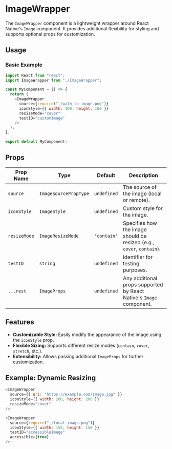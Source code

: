# ImageWrapper

The `ImageWrapper` component is a lightweight wrapper around React Native's `Image` component. It provides additional flexibility for styling and supports optional props for customization.

## Usage

### Basic Example

```javascript
import React from "react";
import ImageWrapper from "./ImageWrapper";

const MyComponent = () => {
  return (
    <ImageWrapper
      source={require("./path-to-image.png")}
      iconStyle={{ width: 100, height: 100 }}
      resizeMode="cover"
      testID="customImage"
    />
  );
};

export default MyComponent;
```

## Props

| Prop Name    | Type                  | Default     | Description                                                           |
| ------------ | --------------------- | ----------- | --------------------------------------------------------------------- |
| `source`     | `ImageSourcePropType` | `undefined` | The source of the image (local or remote).                            |
| `iconStyle`  | `ImageStyle`          | `undefined` | Custom style for the image.                                           |
| `resizeMode` | `ImageResizeMode`     | `'contain'` | Specifies how the image should be resized (e.g., `cover`, `contain`). |
| `testID`     | `string`              | `undefined` | Identifier for testing purposes.                                      |
| `...rest`    | `ImageProps`          | `undefined` | Any additional props supported by React Native's `Image` component.   |

## Features

- **Customizable Style:** Easily modify the appearance of the image using the `iconStyle` prop.
- **Flexible Sizing:** Supports different resize modes (`contain`, `cover`, `stretch`, etc.).
- **Extensibility:** Allows passing additional `ImageProps` for further customization.

## Example: Dynamic Resizing

```javascript
<ImageWrapper
  source={{ uri: "https://example.com/image.jpg" }}
  iconStyle={{ width: 200, height: 200 }}
  resizeMode="cover"
/>
```

```javascript
<ImageWrapper
  source={require("./local-image.png")}
  iconStyle={{ width: 150, height: 150 }}
  testID="accessibleImage"
  accessible={true}
/>
```
